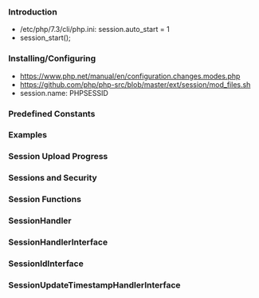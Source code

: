 ### Introduction
- /etc/php/7.3/cli/php.ini: session.auto_start = 1
- session_start();

### Installing/Configuring
- https://www.php.net/manual/en/configuration.changes.modes.php
- https://github.com/php/php-src/blob/master/ext/session/mod_files.sh
- session.name: PHPSESSID

### Predefined Constants

### Examples

### Session Upload Progress

### Sessions and Security

### Session Functions

### SessionHandler

### SessionHandlerInterface

### SessionIdInterface

### SessionUpdateTimestampHandlerInterface